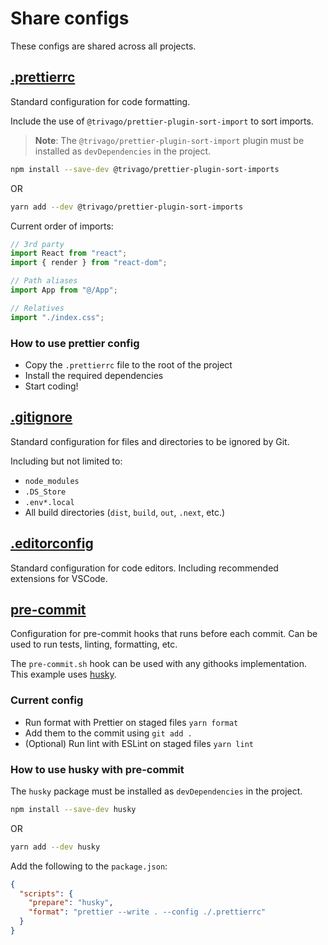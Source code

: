 # Share configs

These configs are shared across all projects.

## [.prettierrc](https://prettier.io/)

Standard configuration for code formatting.

Include the use of `@trivago/prettier-plugin-sort-import` to sort imports.

> **Note**: The `@trivago/prettier-plugin-sort-import` plugin must be installed as `devDependencies` in the project.

```bash
npm install --save-dev @trivago/prettier-plugin-sort-imports
```

OR

```bash
yarn add --dev @trivago/prettier-plugin-sort-imports
```

Current order of imports:

```javascript
// 3rd party
import React from "react";
import { render } from "react-dom";

// Path aliases
import App from "@/App";

// Relatives
import "./index.css";
```

### How to use prettier config

- Copy the `.prettierrc` file to the root of the project
- Install the required dependencies
- Start coding!

## [.gitignore](https://git-scm.com/docs/gitignore)

Standard configuration for files and directories to be ignored by Git.

Including but not limited to:

- `node_modules`
- `.DS_Store`
- `.env*.local`
- All build directories (`dist`, `build`, `out`, `.next`, etc.)

## [.editorconfig](https://editorconfig.org/)

Standard configuration for code editors. Including recommended extensions for VSCode.

## [pre-commit](https://pre-commit.com/)

Configuration for pre-commit hooks that runs before each commit. Can be used to run tests, linting, formatting, etc.

The `pre-commit.sh` hook can be used with any githooks implementation. This example uses [husky](https://typicode.github.io/husky/).

### Current config

- Run format with Prettier on staged files `yarn format`
- Add them to the commit using `git add .`
- (Optional) Run lint with ESLint on staged files `yarn lint`

### How to use husky with pre-commit

The `husky` package must be installed as `devDependencies` in the project.

```bash
npm install --save-dev husky
```

OR

```bash
yarn add --dev husky
```

Add the following to the `package.json`:

```json
{
  "scripts": {
    "prepare": "husky",
    "format": "prettier --write . --config ./.prettierrc"
  }
}
```
